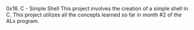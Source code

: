 0x16. C - Simple Shell
This project involves the creation of a simple shell in C. This project utilizes all the concepts learned so far in month #2 of the ALx program.
